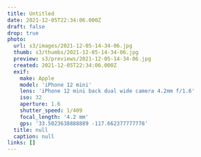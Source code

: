 ```yaml
---
title: Untitled
date: 2021-12-05T22:34:06.000Z
draft: false
drop: true
photo:
  url: s3/images/2021-12-05-14-34-06.jpg
  thumb: s3/thumbs/2021-12-05-14-34-06.jpg
  preview: s3/previews/2021-12-05-14-34-06.jpg
  created: 2021-12-05T22:34:06.000Z
  exif:
    make: Apple
    model: 'iPhone 12 mini'
    lens: 'iPhone 12 mini back dual wide camera 4.2mm f/1.6'
    iso: 32
    aperture: 1.6
    shutter_speed: 1/409
    focal_length: '4.2 mm'
    gps: '33.5023638888889 -117.662377777778'
  title: null
  caption: null
links: []
---
```

